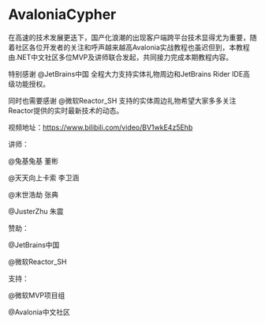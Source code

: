 # AvaloniaCypher

在高速的技术发展更迭下，国产化浪潮的出现客户端跨平台技术显得尤为重要，随着社区各位开发者的关注和呼声越来越高Avalonia实战教程也虽迟但到，本教程由.NET中文社区多位MVP及讲师联合发起，共同接力完成本期教程内容。 

特别感谢 @JetBrains中国 全程大力支持实体礼物周边和JetBrains Rider IDE高级功能授权。 

同时也需要感谢 @微软Reactor_SH 支持的实体周边礼物希望大家多多关注Reactor提供的实时最新技术的动态。 



视频地址：https://www.bilibili.com/video/BV1wkE4z5Ehb



讲师： 

@兔基兔基 董彬 

@天天向上卡索 李卫涵 

@末世浩劫 张典

 @JusterZhu 朱震 



赞助：

 @JetBrains中国 

@微软Reactor_SH 



支持： 

@微软MVP项目组 

@Avalonia中文社区